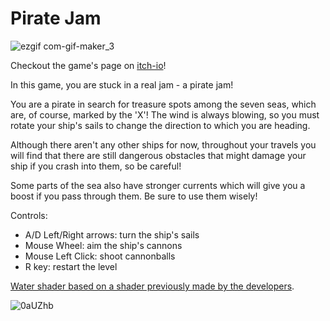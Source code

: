 # Pirate Jam

![ezgif com-gif-maker_3](https://user-images.githubusercontent.com/42148950/131026234-7cc0ac78-458e-4967-9995-680accec9f5b.gif)

Checkout the game's page on [itch-io](https://julia-melgare.itch.io/pirate-jam)!

In this game, you are stuck in a real jam - a pirate jam!

You are a pirate in search for treasure spots among the seven seas, which are, of course, marked by the 'X'! The wind is always blowing,  so you must rotate your ship's sails to change the direction to which you are heading. 

Although there aren't any other ships for now, throughout your travels you will find that there are still dangerous obstacles that might damage your ship if you crash into them, so be careful!

Some parts of the sea also have stronger currents which will give you a boost if you pass through them. Be sure to use them wisely!

Controls:

- A/D Left/Right arrows: turn the ship's sails
- Mouse Wheel: aim the ship's cannons
- Mouse Left Click: shoot cannonballs
- R key: restart the level

[Water shader based on a shader previously made by the developers](https://github.com/Julia-Melgare/Deformable-Water).

![0aUZhb](https://user-images.githubusercontent.com/42148950/131026306-5561ccc0-95b5-4853-9357-746eda191f2c.gif)
